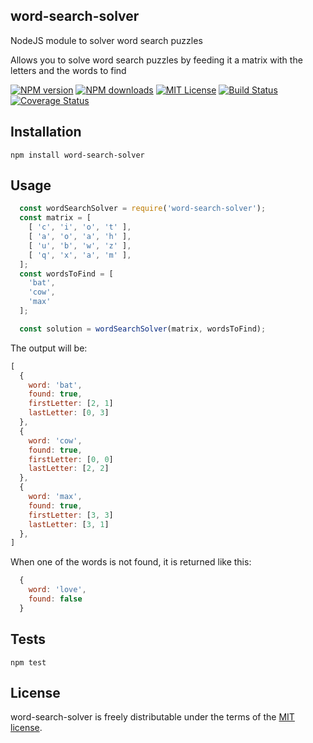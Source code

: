 ## word-search-solver
NodeJS module to solver word search puzzles

Allows you to solve word search puzzles by feeding it a matrix with the letters and the words to find

[![NPM version][npm-version-image]][npm-url] [![NPM downloads][npm-downloads-image]][npm-url] [![MIT License][license-image]][license-url] [![Build Status][travis-image]][travis-url] [![Coverage Status][coveralls-image]][coveralls-url]

## Installation

  `npm install word-search-solver`

## Usage

```js
  const wordSearchSolver = require('word-search-solver');
  const matrix = [
    [ 'c', 'i', 'o', 't' ], 
    [ 'a', 'o', 'a', 'h' ], 
    [ 'u', 'b', 'w', 'z' ], 
    [ 'q', 'x', 'a', 'm' ], 
  ];
  const wordsToFind = [
    'bat',
    'cow',
    'max'
  ];

  const solution = wordSearchSolver(matrix, wordsToFind);
```

  The output will be:

```js
[
  {
    word: 'bat',
    found: true,
    firstLetter: [2, 1]
    lastLetter: [0, 3]
  },
  {
    word: 'cow',
    found: true,
    firstLetter: [0, 0]
    lastLetter: [2, 2]
  },
  {
    word: 'max',
    found: true,
    firstLetter: [3, 3]
    lastLetter: [3, 1]
  },
]
```

  When one of the words is not found, it is returned like this:

```js
  {
    word: 'love',
    found: false
  }
```


## Tests

  `npm test`


## License

word-search-solver is freely distributable under the terms of the [MIT license](https://github.com/moment/moment/blob/develop/LICENSE).

[license-image]: http://img.shields.io/badge/license-MIT-blue.svg?style=flat
[license-url]: LICENSE

[npm-url]: https://www.npmjs.com/package/word-search-solver
[npm-version-image]: https://img.shields.io/npm/v/word-search-solver.svg?style=flat
[npm-downloads-image]: http://img.shields.io/npm/dm/word-search-solver.svg?style=flat

[travis-url]: https://travis-ci.org/JHotterbeekx/word-search-solver
[travis-image]: http://img.shields.io/travis/moment/moment/develop.svg?style=flat

[coveralls-url]: https://coveralls.io/github/JHotterbeekx/word-search-solver
[coveralls-image]: https://coveralls.io/repos/github/JHotterbeekx/word-search-solver/badge.svg?branch=master

